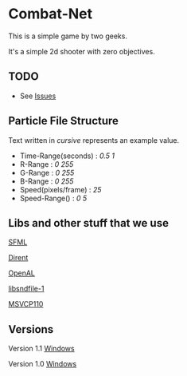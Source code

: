Combat-Net
==========

This is a simple game by two geeks.

It's a simple 2d shooter with zero objectives. 


TODO
----

* See [Issues](https://github.com/Oscillation/Combat-Net/issues)


Particle File Structure
-----------------------

Text written in *cursive* represents an example value.

* Time-Range(seconds) : *0.5 1*
* R-Range : *0 255*
* G-Range : *0 255*
* B-Range : *0 255*
* Speed(pixels/frame) : *25*
* Speed-Range() : *0 5*


Libs and other stuff that we use
--------------------------------

[SFML](http://www.sfml-dev.org/download.php)

[Dirent](http://softagalleria.net/dirent.php)

[OpenAL](http://kcat.strangesoft.net/openal.html)

[libsndfile-1](http://www.mega-nerd.com/libsndfile/)

[MSVCP110](http://www.microsoft.com/en-us/download/details.aspx?id=30679)


Versions
--------

Version 1.1 [Windows](http://oscillation.itch.io/combat-net)

Version 1.0 [Windows](http://www.mediafire.com/download/8laai8we95a0046/Combat-Net+Installer.EXE)